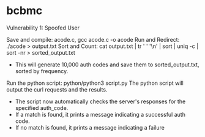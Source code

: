 # bcbmc

Vulnerability 1: Spoofed User

Save and compile: acode.c, gcc acode.c -o acode
Run and Redirect: ./acode > output.txt
Sort and Count: cat output.txt | tr ' ' '\n' | sort | uniq -c | sort -nr > sorted_output.txt
- This will generate 10,000 auth codes and save them to sorted_output.txt, sorted by frequency.

Run the python script: python/python3 script.py
The python script will output the curl requests and the results.
- The script now automatically checks the server's responses for the specified auth_code.
- If a match is found, it prints a message indicating a successful auth code.
- If no match is found, it prints a message indicating a failure